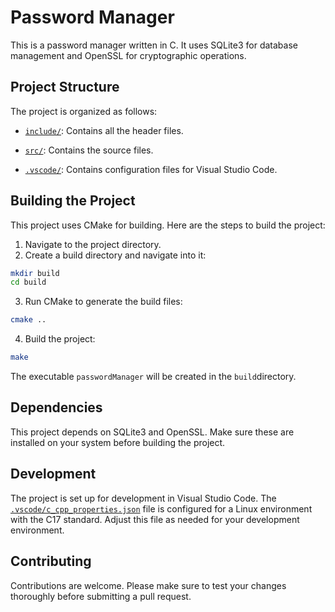 # Password Manager

This is a password manager written in C. It uses SQLite3 for database management and OpenSSL for cryptographic operations.

## Project Structure

The project is organized as follows:

- [``include/``](https://github.com/vaibhavsijaria/PasswordManager/tree/main/include): Contains all the header files.
- [``src/``](https://github.com/vaibhavsijaria/PasswordManager/tree/main/src): Contains the source files.

- [``.vscode/``](https://github.com/vaibhavsijaria/PasswordManager/tree/main/.vscode): Contains configuration files for Visual Studio Code.

## Building the Project

This project uses CMake for building. Here are the steps to build the project:

1. Navigate to the project directory.
2. Create a build directory and navigate into it:

```sh
mkdir build
cd build
```

3. Run CMake to generate the build files:

```sh
cmake ..
```

4. Build the project:

```sh
make
```

The executable `passwordManager` will be created in the ``build``directory.

## Dependencies

This project depends on SQLite3 and OpenSSL. Make sure these are installed on your system before building the project.

## Development

The project is set up for development in Visual Studio Code. The [``.vscode/c_cpp_properties.json``](https://github.com/vaibhavsijaria/PasswordManager/blob/main/.vscode/c_cpp_properties.json) file is configured for a Linux environment with the C17 standard. Adjust this file as needed for your development environment.

## Contributing

Contributions are welcome. Please make sure to test your changes thoroughly before submitting a pull request.
